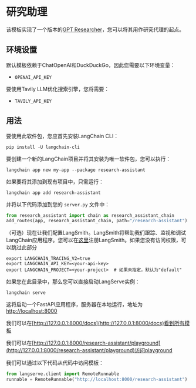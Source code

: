 # 研究助理

该模板实现了一个版本的[GPT Researcher](https://github.com/assafelovic/gpt-researcher)，您可以将其用作研究代理的起点。

## 环境设置

默认模板依赖于ChatOpenAI和DuckDuckGo，因此您需要以下环境变量：

- `OPENAI_API_KEY`

要使用Tavily LLM优化搜索引擎，您将需要：

- `TAVILY_API_KEY`

## 用法

要使用此软件包，您应首先安装LangChain CLI：

```shell
pip install -U langchain-cli
```

要创建一个新的LangChain项目并将其安装为唯一软件包，您可以执行：

```shell
langchain app new my-app --package research-assistant
```

如果要将其添加到现有项目中，只需运行：

```shell
langchain app add research-assistant
```

并将以下代码添加到您的 `server.py` 文件中：

```python
from research_assistant import chain as research_assistant_chain
add_routes(app, research_assistant_chain, path="/research-assistant")
```

（可选）现在让我们配置LangSmith。LangSmith将帮助我们跟踪、监视和调试LangChain应用程序。您可以在[这里](https://smith.langchain.com/)注册LangSmith。如果您没有访问权限，可以跳过此部分

```shell
export LANGCHAIN_TRACING_V2=true
export LANGCHAIN_API_KEY=<your-api-key>
export LANGCHAIN_PROJECT=<your-project>  # 如果未指定，默认为"default"
```

如果您在此目录中，那么您可以直接启动LangServe实例：

```shell
langchain serve
```

这将启动一个FastAPI应用程序，服务器在本地运行，地址为[http://localhost:8000](http://localhost:8000)

我们可以在[http://127.0.0.1:8000/docs](http://127.0.0.1:8000/docs)看到所有模板

我们可以在[http://127.0.0.1:8000/research-assistant/playground](http://127.0.0.1:8000/research-assistant/playground)访问playground

我们可以通过以下代码从代码中访问模板：

```python
from langserve.client import RemoteRunnable
runnable = RemoteRunnable("http://localhost:8000/research-assistant")
```